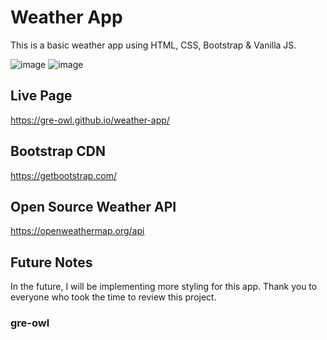 # Weather App
This is a basic weather app using HTML, CSS, Bootstrap & Vanilla JS.

![image](https://github.com/gre-owl/weather-app/assets/97501735/7bfbaa20-04be-49dd-9327-190dc41a5dc7)
![image](https://github.com/gre-owl/weather-app/assets/97501735/a2b4b0a7-15f1-494e-89f8-9b932eae2df8)

## Live Page
https://gre-owl.github.io/weather-app/

## Bootstrap CDN
https://getbootstrap.com/


## Open Source Weather API
https://openweathermap.org/api

## Future Notes
In the future, I will be implementing more styling for this app.
Thank you to everyone who took the time to review this project. 

### gre-owl
